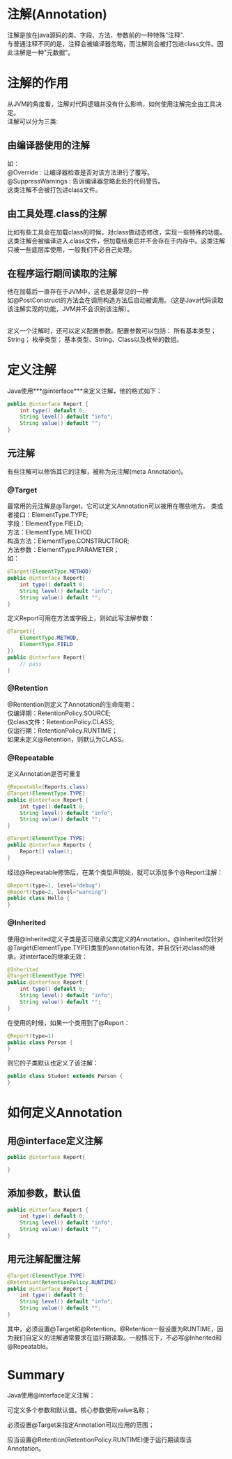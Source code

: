 # 注解(Annotation)
注解是放在java源码的类、字段、方法、参数前的一种特殊"注释".  
与普通注释不同的是，注释会被编译器忽略，而注解则会被打包进class文件。因此注解是一种"元数据"。  

# 注解的作用
从JVM的角度看，注解对代码逻辑并没有什么影响，如何使用注解完全由工具决定。  
注解可以分为三类:

## 由编译器使用的注解
如：  
@Override : 让编译器检查是否对该方法进行了覆写。  
@SuppressWarnings : 告诉编译器忽略此处的代码警告。    
这类注解不会被打包进class文件。  

## 由工具处理.class的注解  
比如有些工具会在加载class的时候，对class做动态修改，实现一些特殊的功能。  
这类注解会被编译进入.class文件，但加载结束后并不会存在于内存中。这类注解只被一些底层库使用，一般我们不必自己处理。  

## 在程序运行期间读取的注解
他在加载后一直存在于JVM中，这也是最常见的一种  
如@PostConstruct的方法会在调用构造方法后自动被调用。（这是Java代码读取该注解实现的功能，JVM并不会识别该注解）。  

## 
定义一个注解时，还可以定义配置参数。配置参数可以包括：
所有基本类型；
String；
枚举类型；
基本类型、String、Class以及枚举的数组。

# 定义注解
Java使用***@interface***来定义注解，他的格式如下：

```Java
public @interface Report {
    int type() default 0;
    String level() default "info";
    String value() default "";
}
```

## 元注解
有些注解可以修饰其它的注解，被称为元注解(meta Annotation)。

### @Target
最常用的元注解是@Target，它可以定义Annotation可以被用在哪些地方。
类或者接口：ElementType.TYPE;  
字段：ElementType.FIELD;  
方法：ElementType.METHOD  
构造方法：ElementType.CONSTRUCTROR;  
方法参数：ElementType.PARAMETER；  
如：  
```Java
@Target(ElementType.METHOD)
public @interface Report{
    int type() default 0;
    String level() default "info";
    String value() default "";
}
```
定义Report可用在方法或字段上，则如此写注解参数：  
```Java
@Target({
    ElementType.METHOD,
    ElementType.FIELD
})
public @interface Report{
    // pass
}
```
### @Retention
@Rentention则定义了Annotation的生命周期：  
仅编译期：RetentionPolicy.SOURCE;  
仅class文件：RetentionPolicy.CLASS;  
仅运行期：RetentionPolicy.RUNTIME；  
如果未定义@Retention，则默认为CLASS。  

### @Repeatable
定义Annotation是否可重复  
```Java
@Repeatable(Reports.class)
@Target(ElementType.TYPE)
public @interface Report {
    int type() default 0;
    String level() default "info";
    String value() default "";
}

@Target(ElementType.TYPE)
public @interface Reports {
    Report[] value();
}
```
经过@Repeatable修饰后，在某个类型声明处，就可以添加多个@Report注解：  
```Java
@Report(type=1, level="debug")
@Report(type=2, level="warning")
public class Hello {
}
```

### @Inherited
使用@Inherited定义子类是否可继承父类定义的Annotation。@Inherited仅针对@Target(ElementType.TYPE)类型的annotation有效，并且仅针对class的继承，对interface的继承无效：  
```Java
@Inherited
@Target(ElementType.TYPE)
public @interface Report {
    int type() default 0;
    String level() default "info";
    String value() default "";
}
```
在使用的时候，如果一个类用到了@Report：  
```Java
@Report(type=1)
public class Person {
}
```
则它的子类默认也定义了该注解：
```Java
public class Student extends Person {
}
```

# 如何定义Annotation
## 用@interface定义注解
```Java
public @interface Report{

}
```
## 添加参数，默认值
```Java
public @interface Report {
    int type() default 0;
    String level() default "info";
    String value() default "";
}
```
## 用元注解配置注解
```Java
@Target(ElementType.TYPE)
@Retention(RetentionPolicy.RUNTIME)
public @interface Report {
    int type() default 0;
    String level() default "info";
    String value() default "";
}
```
其中，必须设置@Target和@Retention，@Retention一般设置为RUNTIME，因为我们自定义的注解通常要求在运行期读取。一般情况下，不必写@Inherited和@Repeatable。

# Summary
Java使用@interface定义注解：  

可定义多个参数和默认值，核心参数使用value名称；  

必须设置@Target来指定Annotation可以应用的范围；  

应当设置@Retention(RetentionPolicy.RUNTIME)便于运行期读取该Annotation。  